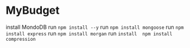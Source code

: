 # MyBudget

install MondoDB
run `npm install --y`
run `npm install mongoose`
run `npm install express`
run `npm install morgan`
run `install  npm install compression`